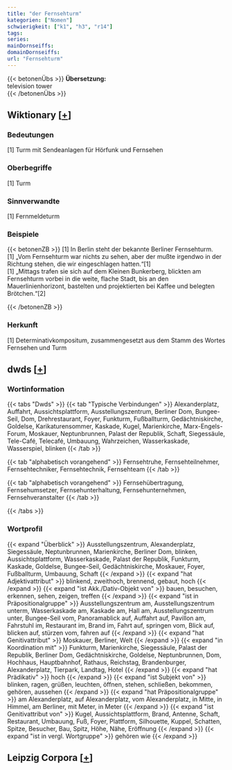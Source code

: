 ```yaml
---
title: "der Fernsehturm"
kategorien: ["Nomen"]
schwierigkeit: ["k1", "h3", "r14"]
tags:
series:
mainDornseiffs:
domainDornseiffs:
url: "Fernsehturm"
---
```


{{< betonenÜbs >}}
**Übersetzung:**  
television tower  
{{< /betonenÜbs >}}

## Wiktionary [[+](https://de.wiktionary.org/wiki/Fernsehturm)]

### Bedeutungen
[1] Turm mit Sendeanlagen für Hörfunk und Fernsehen  

### Oberbegriffe
[1] Turm  

### Sinnverwandte
[1] Fernmeldeturm  

### Beispiele
{{< betonenZB >}}
[1] In Berlin steht der bekannte Berliner Fernsehturm.  
[1] „Vom Fernsehturm war nichts zu sehen, aber der mußte irgendwo in der Richtung stehen, die wir eingeschlagen hatten.“[1]  
[1] „Mittags trafen sie sich auf dem Kleinen Bunkerberg, blickten am Fernsehturm vorbei in die weite, flache Stadt, bis an den Mauerlinienhorizont, bastelten und projektierten bei Kaffee und belegten Brötchen.“[2]  

{{< /betonenZB >}}
### Herkunft
[1] Determinativkompositum, zusammengesetzt aus dem Stamm des Wortes Fernsehen und Turm  



## dwds [[+](https://www.dwds.de/wb/Fernsehturm)]

### Wortinformation
{{< tabs "Dwds" >}}
{{< tab "Typische Verbindungen" >}}
Alexanderplatz, Auffahrt, Aussichtsplattform, Ausstellungszentrum, Berliner Dom, Bungee-Seil, Dom, Drehrestaurant, Foyer, Funkturm, Fußballturm, Gedächtniskirche, Goldelse, Karikaturensommer, Kaskade, Kugel, Marienkirche, Marx-Engels-Forum, Moskauer, Neptunbrunnen, Palast der Republik, Schaft, Siegessäule, Tele-Café, Telecafé, Umbauung, Wahrzeichen, Wasserkaskade, Wasserspiel, blinken
{{< /tab >}}

{{< tab "alphabetisch vorangehend" >}}
Fernsehtruhe, Fernsehteilnehmer, Fernsehtechniker, Fernsehtechnik, Fernsehteam
{{< /tab >}}

{{< tab "alphabetisch vorangehend" >}}
Fernsehübertragung, Fernsehumsetzer, Fernsehunterhaltung, Fernsehunternehmen, Fernsehveranstalter
{{< /tab >}}

{{< /tabs >}}

### Wortprofil
{{< expand "Überblick" >}} Ausstellungszentrum, Alexanderplatz, Siegessäule, Neptunbrunnen, Marienkirche, Berliner Dom, blinken, Aussichtsplattform, Wasserkaskade, Palast der Republik, Funkturm, Kaskade, Goldelse, Bungee-Seil, Gedächtniskirche, Moskauer, Foyer, Fußballturm, Umbauung, Schaft {{< /expand >}}
{{< expand "hat Adjektivattribut" >}} blinkend, zweithoch, brennend, gebaut, hoch {{< /expand >}}
{{< expand "ist Akk./Dativ-Objekt von" >}} bauen, besuchen, erkennen, sehen, zeigen, treffen {{< /expand >}}
{{< expand "ist in Präpositionalgruppe" >}} Ausstellungszentrum am, Ausstellungszentrum unterm, Wasserkaskade am, Kaskade am, Hall am, Ausstellungszentrum unter, Bungee-Seil vom, Panoramablick auf, Auffahrt auf, Pavillon am, Fahrstuhl im, Restaurant im, Brand im, Fahrt auf, springen vom, Blick auf, blicken auf, stürzen vom, fahren auf {{< /expand >}}
{{< expand "hat Genitivattribut" >}} Moskauer, Berliner, Welt {{< /expand >}}
{{< expand "in Koordination mit" >}} Funkturm, Marienkirche, Siegessäule, Palast der Republik, Berliner Dom, Gedächtniskirche, Goldelse, Neptunbrunnen, Dom, Hochhaus, Hauptbahnhof, Rathaus, Reichstag, Brandenburger, Alexanderplatz, Tierpark, Landtag, Hotel {{< /expand >}}
{{< expand "hat Prädikativ" >}} hoch {{< /expand >}}
{{< expand "ist Subjekt von" >}} blinken, ragen, grüßen, leuchten, öffnen, stehen, schließen, bekommen, gehören, aussehen {{< /expand >}}
{{< expand "hat Präpositionalgruppe" >}} am Alexanderplatz, auf Alexanderplatz, vom Alexanderplatz, in Mitte, in Himmel, am Berliner, mit Meter, in Meter {{< /expand >}}
{{< expand "ist Genitivattribut von" >}} Kugel, Aussichtsplattform, Brand, Antenne, Schaft, Restaurant, Umbauung, Fuß, Foyer, Plattform, Silhouette, Kuppel, Schatten, Spitze, Besucher, Bau, Spitz, Höhe, Nähe, Eröffnung {{< /expand >}}
{{< expand "ist in vergl. Wortgruppe" >}} gehören wie {{< /expand >}}

## Leipzig Corpora [[+](https://corpora.uni-leipzig.de/en/res?word=Fernsehturm&corpusId=deu_newscrawl-public_2018)]


